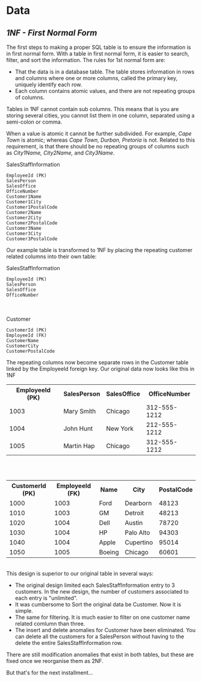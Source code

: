 # Data

## *1NF - First Normal Form*

The first steps to making a proper SQL table is to ensure the information is in first normal form.  With a table in first normal form, it is easier to search, filter, and sort the information. The rules for 1st normal form are:

* That the data is in a database table.  The table stores information in rows and columns where one or more columns, called the primary key, uniquely identify each row.
* Each column contains atomic values, and there are not repeating groups of columns.

Tables in 1NF cannot contain sub columns. This means that is you are storing several cities, you cannot list them in one column, separated using a semi-colon or comma.

When a value is atomic it cannot be further subdivided. For example, _Cape Town_ is atomic; whereas _Cape Town, Durban, Pretoria_ is not. Related to this requirement, is that there should be no repeating groups of columns such as _City1Name, City2Name,_ and _City3Name_.

SalesStaffInformation

    EmployeeId (PK)    
    SalesPerson
    SalesOffice
    OfficeNumber
    Customer1Name
    Customer1City
    Customer1PostalCode
    Customer2Name
    Customer2City
    Customer2PostalCode
    Customer3Name
    Customer3City
    Customer3PostalCode

Our example table is transformed to 1NF by placing the repeating customer related columns into their own table:

SalesStaffInformation

    EmployeeId (PK)    
    SalesPerson
    SalesOffice
    OfficeNumber

<br/><br/>
Customer

    CustomerId (PK)
    EmployeeId (FK)
    CustomerName
    CustomerCity
    CustomerPostalCode


The repeating columns now become separate rows in the Customer table linked by the EmployeeId foreign key. Our original data now looks like this in 1NF

<table>
  <tr>
    <th>EmployeeId (PK)</th>
    <th>SalesPerson</th>
    <th>SalesOffice</th>
    <th>OfficeNumber</th>    
  </tr>
  <tr>
    <td>1003</td>
    <td>Mary Smith</td>
    <td>Chicago</td>
    <td>312-555-1212</td>
  </tr>
  <tr>
    <td>1004</td>
    <td>John Hunt</td>
    <td>New York</td>
    <td>212-555-1212</td>
  </tr>
  <tr>
    <td>1005</td>
    <td>Martin Hap</td>
    <td>Chicago</td>
    <td>312-555-1212</td>
  </tr>
</table>

<br/><br/>

<table>
  <tr>
    <th>CustomerId (PK)</th>
    <th>EmployeeId (FK)</th>
    <th>Name</th>
    <th>City</th>
    <th>PostalCode</th>
  </tr>
  <tr>
    <td>1000</td>
    <td>1003</td>
    <td>Ford</td>
    <td>Dearborn</td>
    <td>48123</td>
  </tr>
  <tr>
    <td>1010</td>
    <td>1003</td>
    <td>GM</td>
    <td>Detroit</td>
    <td>48213</td>
  </tr>
  <tr>
    <td>1020</td>
    <td>1004</td>
    <td>Dell</td>
    <td>Austin</td>
    <td>78720</td>
  </tr>
  <tr>
    <td>1030</td>
    <td>1004</td>
    <td>HP</td>
    <td>Palo Alto</td>
    <td>94303</td>
  </tr>
  <tr>
    <td>1040</td>
    <td>1004</td>
    <td>Apple</td>
    <td>Cupertino</td>
    <td>95014</td>
  </tr>
  <tr>
    <td>1050</td>
    <td>1005</td>
    <td>Boeing</td>
    <td>Chicago</td>
    <td>60601</td>
  </tr>
</table>

<br/>
This design is superior to our original table in several ways:

* The original design limited each SalesStaffInformation entry to 3 customers. In the new design, the number of customers associated to each entry is "unlimited".
* It was cumbersome to Sort the original data be Customer. Now it is simple.
* The same for filtering. It is much easier to filter on one customer name related comlumn than three.
* The insert and delete anomalies for Customer have been eliminated. You can delete all the customers for a SalesPerson without having to the delete the entire SalesStaffInformation row.

There are still modification anomalies that exist in both tables, but these are fixed once we reorganise them as 2NF. 

But that's for the next installment...